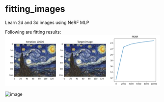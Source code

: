 # fitting_images
Learn 2d and 3d images using NeRF MLP

Following are fitting results:
![image](2d_fitting_result.png)

![image](3d_fitting_result.png)
